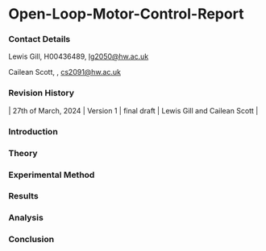 # Open-Loop-Motor-Control-Report
### Contact Details
Lewis Gill, H00436489, lg2050@hw.ac.uk 

Cailean Scott, , cs2091@hw.ac.uk

### Revision History
| 27th of March, 2024 |
Version 1 |
final draft |
Lewis Gill and Cailean Scott |

### Introduction

### Theory 

### Experimental Method

### Results 

### Analysis

### Conclusion
